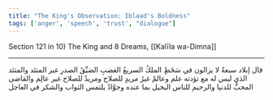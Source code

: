 ```yaml
---
title: "The King's Observation: Iblaad's Boldness"
tags: ['anger', 'speech', 'trust', "dialogue"]
---
```


 Section 121 in 10) The King and 8 Dreams, [[Kalīla wa-Dimna]]

---
قال إبلاد سبعةٌ لا يزالون في سَخَطٍ الملكُ السريعُ الغضبِ الضيِّقُ الصدرِ غير المتئد والمتئد الذي ليس له مع تؤدته علم وعالمٌ غيرُ مريدٍ للصلاح ومريدٌ للصلاح غير عالِم والقاضي المحبُّ للدنيا والرحيم للناس البخيل بما عنده وجوَّادٌ يلتمس الثواب والشكر في العاجل
